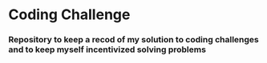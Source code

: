 # Coding Challenge

### Repository to keep a recod of my solution to coding challenges and to keep myself incentivized solving problems

